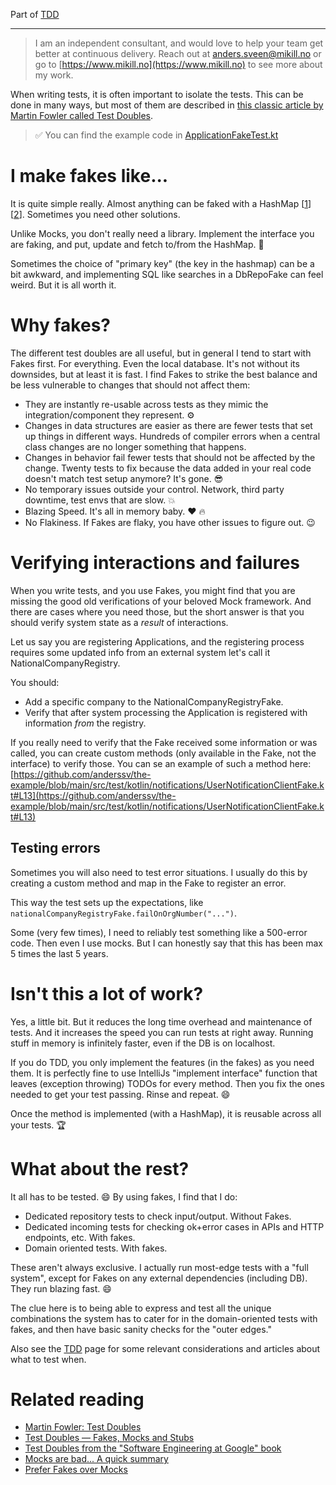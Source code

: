 Part of [TDD](tdd.md)

---

> I am an independent consultant, and would love to help your team get better at continuous delivery. Reach out at [anders.sveen@mikill.no](mailto:anders.sveen@mikill.no) or go to [https://www.mikill.no](https://www.mikill.no) to see more about my work. 

When writing tests, it is often important to isolate the tests.
This can be done in many ways,
but most of them are described in [this classic article by Martin Fowler
called Test Doubles](https://martinfowler.com/bliki/TestDouble.html).

> ✅ You can find the example code in [ApplicationFakeTest.kt](../src/test/kotlin/application/ApplicationFakeTest.kt)

# I make fakes like...
It is quite simple really.
Almost anything can be faked with a HashMap [[1](../src/test/kotlin/application/ApplicationRepositoryFake.kt)] [[2](../src/test/kotlin/notifications/UserNotificationClientFake.kt)].
Sometimes you need other solutions. 

Unlike Mocks, you don't really need a library.
Implement the interface you are faking, and put, update and fetch to/from the HashMap. 🚀

Sometimes the choice of "primary key" (the key in the hashmap) can be a bit awkward,
and implementing SQL like searches in a DbRepoFake can feel weird.
But it is all worth it. 

# Why fakes?

The different test doubles are all useful, but in general I tend to start with Fakes first.
For everything.
Even the local database.
It's not without its downsides, but at least it is fast.
I find Fakes to strike the best balance and be less vulnerable to changes that should not affect them:
- They are instantly re-usable across tests as they mimic the integration/component they represent. ⚙️
- Changes in data structures are easier as there are fewer tests that set up things in different ways. Hundreds of compiler errors when a central class changes are no longer something that happens.
- Changes in behavior fail fewer tests that should not be affected by the change. Twenty tests to fix because the data added in your real code doesn't match test setup anymore? It's gone. 😎
- No temporary issues outside your control. Network, third party downtime, test envs that are slow. 💥
- Blazing Speed. It's all in memory baby. ♥️ 🔥
- No Flakiness. If Fakes are flaky, you have other issues to figure out. 😉

# Verifying interactions and failures

When you write tests,
and you use Fakes, you might find that you are missing the good old verifications of your beloved Mock framework.
And there are cases where you need those,
but the short answer is that you should verify system state as a _result_ of interactions.

Let us say you are registering Applications,
and the registering process requires some updated info from an external system let's call it NationalCompanyRegistry.

You should:
- Add a specific company to the NationalCompanyRegistryFake.
- Verify that after system processing the Application is registered with information _from_ the registry.

If you really need to verify that the Fake received some information or was called, you can create custom methods
(only available in the Fake, not the interface) to verify those.
You can se an example of such a method here:
[https://github.com/anderssv/the-example/blob/main/src/test/kotlin/notifications/UserNotificationClientFake.kt#L13](https://github.com/anderssv/the-example/blob/main/src/test/kotlin/notifications/UserNotificationClientFake.kt#L13)

## Testing errors

Sometimes you will also need to test error situations.
I usually do this by creating a custom method and map in the Fake to register an error.

This way the test sets up the expectations, like ```nationalCompanyRegistryFake.failOnOrgNumber("...")```.

Some (very few times), I need to reliably test something like a 500-error code.
Then even I use mocks.
But I can honestly say that this has been max 5 times the last 5 years.

# Isn't this a lot of work?

Yes, a little bit. But it reduces the long time overhead and maintenance of tests. And it increases the speed you can run tests at right away. Running stuff in memory is infinitely faster, even if the DB is on localhost.

If you do TDD, you only implement the features (in the fakes) as you need them.
It is perfectly fine to use IntelliJs "implement interface"
function that leaves (exception throwing) TODOs for every method.
Then you fix the ones needed to get your test passing.
Rinse and repeat.
😄

Once the method is implemented (with a HashMap), it is reusable across all your tests. 🏆

# What about the rest?

It all has to be tested. 😄 By using fakes, I find that I do:

- Dedicated repository tests to check input/output. Without Fakes.
- Dedicated incoming tests for checking ok+error cases in APIs and HTTP endpoints, etc. With fakes.
- Domain oriented tests. With fakes.

These aren't always exclusive.
I actually run most-edge tests with a "full system", except for Fakes on any external dependencies (including DB).
They run blazing fast.
😄

The clue here is
to being able
to express and test all the unique combinations the system has to cater for in the domain-oriented tests with fakes,
and then have basic sanity checks for the "outer edges."

Also see the [TDD](tdd.md) page for some relevant considerations and articles about what to test when.

# Related reading
- [Martin Fowler: Test Doubles](https://martinfowler.com/bliki/TestDouble.html)
- [Test Doubles — Fakes, Mocks and Stubs](https://blog.pragmatists.com/test-doubles-fakes-mocks-and-stubs-1a7491dfa3da)
- [Test Doubles from the "Software Engineering at Google" book](https://abseil.io/resources/swe-book/html/ch13.html)
- [Mocks are bad... A quick summary](https://anderssv.medium.com/mocks-are-bad-a-quick-summary-7c70d9d3226c)
- [Prefer Fakes over Mocks](https://tyrrrz.me/blog/fakes-over-mocks)
